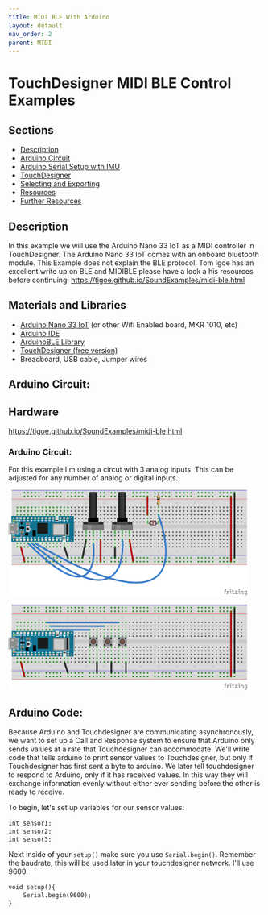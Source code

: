 ```yaml
---
title: MIDI BLE With Arduino
layout: default
nav_order: 2
parent: MIDI
---
```


# TouchDesigner MIDI BLE Control Examples

## Sections

* [Description](#description)
* [Arduino Circuit](#arduino-circuit)
* [Arduino Serial Setup with IMU](#arduino-serial-w-imu)
* [TouchDesigner](#touchdesigner)
* [Selecting and Exporting](#selecting-and-exporting)
* [Resources](#resources)
* [Further Resources](#further-resources)

## Description
In this example we will use the Arduino Nano 33 IoT as a MIDI controller in TouchDesigner. The Arduino Nano 33 IoT comes with an onboard bluetooth module.  This Example does not explain the BLE protocol.  Tom Igoe has an excellent write up on BLE and MIDIBLE please have a look a his resources before continuing: https://tigoe.github.io/SoundExamples/midi-ble.html

## Materials and Libraries
* [Arduino Nano 33 IoT](https://store-usa.arduino.cc/products/arduino-nano-33-iot) (or other Wifi Enabled board, MKR 1010, etc)
* [Arduino IDE](https://www.arduino.cc/en/software)
* [ArduinoBLE Library](https://www.arduino.cc/reference/en/libraries/arduinoble/)
* [TouchDesigner (free version)](https://derivative.ca/)
* Breadboard, USB cable, Jumper wires

## Arduino Circuit:

## Hardware
https://tigoe.github.io/SoundExamples/midi-ble.html

### Arduino Circuit:
For this example I'm using a circut with 3 analog inputs.  This can be adjusted for any number of analog or digital inputs.


![Breadboard of Arduino Nano 33 IoT with Sensors connected to A0, A1, A2](./imgs/analogsensors.png?raw=true "Breadboard Sensors")


![Breadboard of Arduino Nano 33 IoT with Buttons connected to D2, D3, D4](./imgs/arduinoButtons.png?raw=true "Breadboard Switches")

## Arduino Code:
Because Arduino and Touchdesigner are communicating asynchronously, we want to set up a Call and Response system to ensure that Arduino only sends values at a rate that Touchdesigner can accommodate. We'll write code that tells arduino to print sensor values to Touchdesigner, but only if Touchdesigner has first sent a byte to arduino. We later tell touchdesigner to respond to Arduino, only if it has received values. In this way they will exchange information evenly without either ever sending before the other is ready to receive.


To begin, let's set up variables for our sensor values:

    int sensor1;
    int sensor2;
    int sensor3;

Next inside of your ```setup()``` make sure you use ```Serial.begin()```.  Remember the baudrate, this will be used later in your touchdesigner network.  I'll use 9600.  
    
    void setup(){
        Serial.begin(9600);
    }